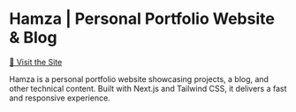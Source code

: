 
# Hamza | Personal Portfolio Website & Blog

[🚀 Visit the Site](https://hamza-portfolio-blush.vercel.app/)


Hamza is a personal portfolio website showcasing projects, a blog, and other technical content. Built with Next.js and Tailwind CSS, it delivers a fast and responsive experience.



